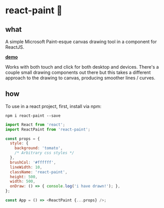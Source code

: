 react-paint :art:
===========================
## what
A simple Microsoft Paint-esque canvas drawing tool in a component for ReactJS.

**[demo](http://james-oldfield.github.io/react-paint)**

Works with both touch and click for both desktop and devices. There's a couple small drawing components out there but this takes a different approach to the drawing to canvas, producing smoother lines / curves.

## how

To use in a react project, first, install via npm:

`npm i react-paint --save`

```js
import React from 'react';
import ReactPaint from 'react-paint';

const props = {
  style: {
    background: 'tomato',
    /* Arbitrary css styles */
  },
  brushCol: '#ffffff',
  lineWidth: 10,
  className: 'react-paint',
  height: 500,
  width: 500,
  onDraw: () => { console.log('i have drawn!'); },
};

const App = () => <ReactPaint {...props} />;
```

